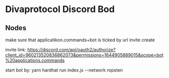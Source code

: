 # Divaprotocol Discord Bod

## Nodes

make sure that applicatikon.commands+bot is ticked by url invite create

invite link:
https://discord.com/api/oauth2/authorize?client_id=960213520836862073&permissions=1644905889015&scope=bot%20applications.commands

start bot by:
yarn hardhat run index.js --network ropsten
